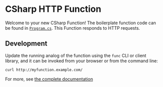 # CSharp HTTP Function

Welcome to your new CSharp Function! The boilerplate function code can be found in
[`Program.cs`](Program.cs). This Function responds to HTTP requests.

## Development
<!-- 
Develop new features by adding a test to [`handle_test.go`](handle_test.go) for
each feature, and confirm it works with `go test`. -->

Update the running analog of the function using the `func` CLI or client
library, and it can be invoked from your browser or from the command line:

```console
curl http://myfunction.example.com/
```

For more, see [the complete documentation]('https://github.com/knative/func/tree/main/docs')


